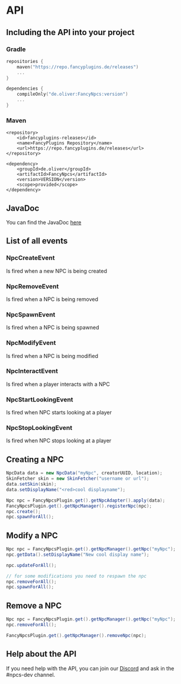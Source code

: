 # API

## Including the API into your project

### Gradle

```Kotlin
repositories {
    maven("https://repo.fancyplugins.de/releases")
    ...
}
```

```Kotlin
dependencies {
    compileOnly("de.oliver:FancyNpcs:version")
    ...
}
```

### Maven

```Markup
<repository>
    <id>fancyplugins-releases</id>
    <name>FancyPlugins Repository</name>
    <url>https://repo.fancyplugins.de/releases</url>
</repository>
```

```Markup
<dependency>
    <groupId>de.oliver</groupId>
    <artifactId>FancyNpcs</artifactId>
    <version>VERSION</version>
    <scope>provided</scope>
</dependency>

```

## JavaDoc

You can find the JavaDoc [here](https://repo.fancyplugins.de/javadoc/releases/de/oliver/FancyNpcs/latest)

## List of all events

### NpcCreateEvent

Is fired when a new NPC is being created

### NpcRemoveEvent

Is fired when a NPC is being removed

### NpcSpawnEvent

Is fired when a NPC is being spawned

### NpcModifyEvent

Is fired when a NPC is being modified

### NpcInteractEvent

Is fired when a player interacts with a NPC

### NpcStartLookingEvent

Is fired when NPC starts looking at a player

### NpcStopLookingEvent

Is fired when NPC stops looking at a player

## Creating a NPC

```java
NpcData data = new NpcData("myNpc", creatorUUID, location);
SkinFetcher skin = new SkinFetcher("username or url");
data.setSkin(skin);
data.setDisplayName("<red>cool displayname");

Npc npc = FancyNpcsPlugin.get().getNpcAdapter().apply(data);
FancyNpcsPlugin.get().getNpcManager().registerNpc(npc);
npc.create();
npc.spawnForAll();
```

## Modify a NPC

```java
Npc npc = FancyNpcsPlugin.get().getNpcManager().getNpc("myNpc");
npc.getData().setDisplayName("New cool display name");

npc.updateForAll();

// for some modifications you need to respawn the npc
npc.removeForAll();
npc.spawnForAll();
```

## Remove a NPC

```java
Npc npc = FancyNpcsPlugin.get().getNpcManager().getNpc("myNpc");
npc.removeForAll();

FancyNpcsPlugin.get().getNpcManager().removeNpc(npc);
```

## Help about the API

<tip>
If you need help with the API, you can join our <a href="https://discord.gg/ZUgYCEJUEx">Discord</a> and ask in the #npcs-dev channel.
</tip>

